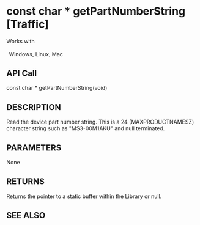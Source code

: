 # const char * getPartNumberString [Traffic]

Works with <p class="s1" style="padding-top: 2pt;padding-left: 5pt;text-indent: 0pt;text-align: left;"><a name="bookmark290">&zwnj;</a>Windows, Linux, Mac<a name="bookmark291">&zwnj;</a></p>

## API Call
const char * getPartNumberString(void)
## DESCRIPTION
Read the device part number string. This is a 24 (MAXPRODUCTNAMESZ) character string such as &quot;MS3-00M1AKU&quot; and null terminated.

## PARAMETERS
None

## RETURNS
Returns the pointer to a static buffer within the Library or null.

## SEE ALSO


